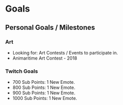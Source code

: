 # Goals
## Personal Goals / Milestones
### Art
* Looking for: Art Contests / Events to participate in.
* Animaritime Art Contest - 2018

### Twitch Goals
* 700 Sub Points: 1 New Emote.
* 800 Sub Points: 1 New Emote.
* 900 Sub Points: 1 New Emote.
* 1000 Sub Points: 1 New Emote.
